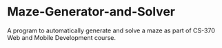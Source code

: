 # Maze-Generator-and-Solver

A program to automatically generate and solve a maze as part of CS-370 Web and Mobile Development course. 

